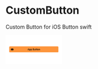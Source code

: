 # CustomButton
Custom Button for iOS Button swift

<img src="https://github.com/ShivadityaKr/CustomButton/blob/main/ScreenShot/Screenshot%202022-11-25%20at%201.38.09%20PM.png" width=30% height=30%>
